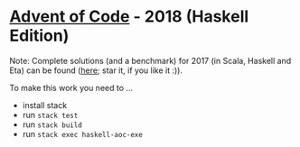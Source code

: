 # [Advent of Code](https://adventofcode.com) - 2018 (Haskell Edition)

Note: Complete solutions (and a benchmark) for 2017 (in Scala, Haskell and Eta) can be found ([here](https://github.com/rolandtritsch/scala-aoc-2017); star it, if you like it :)).

To make this work you need to ...

* install stack
* run `stack test`
* run `stack build`
* run `stack exec haskell-aoc-exe`
